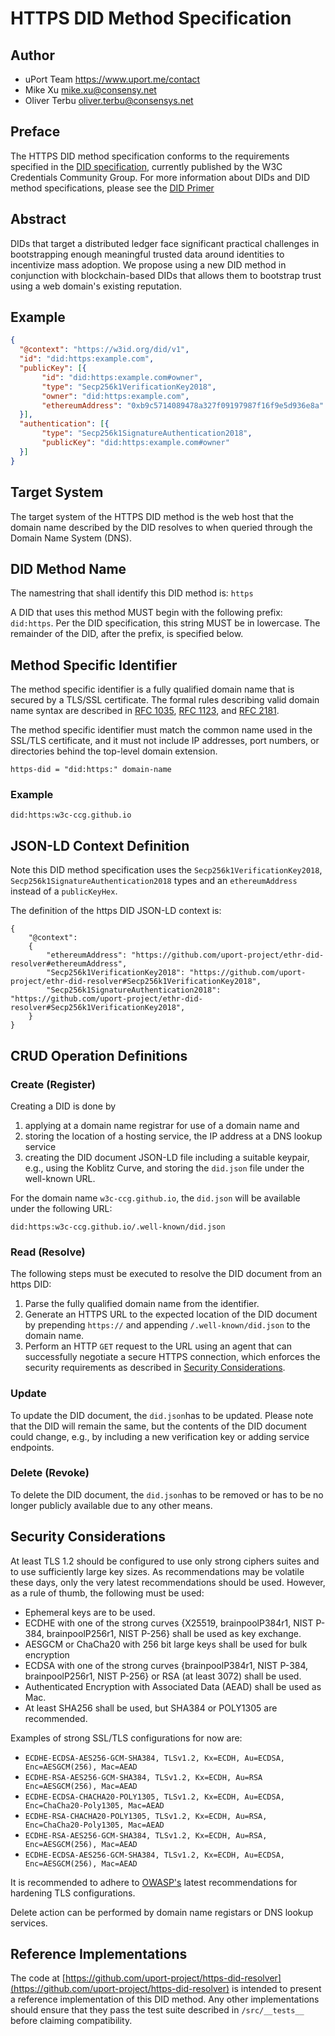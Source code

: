 # HTTPS DID Method Specification

## Author

- uPort Team <https://www.uport.me/contact>
- Mike Xu <mike.xu@consensy.net>
- Oliver Terbu <oliver.terbu@consensys.net>

## Preface

The HTTPS DID method specification conforms to the requirements specified in the
[DID specification](https://w3c-ccg.github.io/did-spec/), currently published by the W3C Credentials Community Group.
For more information about DIDs and DID method specifications, please see the
[DID Primer](https://github.com/WebOfTrustInfo/rebooting-the-web-of-trust-fall2017/blob/master/topics-and-advance-readings/did-primer.md)

## Abstract

DIDs that target a distributed ledger face significant practical challenges in bootstrapping enough meaningful
trusted data around identities to incentivize mass adoption. We propose using a new DID method in conjunction
with blockchain-based DIDs that allows them to bootstrap trust using a web domain's existing reputation.

## Example

```json
{
  "@context": "https://w3id.org/did/v1",
  "id": "did:https:example.com",
  "publicKey": [{
       "id": "did:https:example.com#owner",
       "type": "Secp256k1VerificationKey2018",
       "owner": "did:https:example.com",
       "ethereumAddress": "0xb9c5714089478a327f09197987f16f9e5d936e8a"
  }],
  "authentication": [{
       "type": "Secp256k1SignatureAuthentication2018",
       "publicKey": "did:https:example.com#owner"
  }]
}
```

## Target System

The target system of the HTTPS DID method is the web host that the domain name described by the DID resolves
to when queried through the Domain Name System (DNS).

## DID Method Name

The namestring that shall identify this DID method is: `https`

A DID that uses this method MUST begin with the following prefix: `did:https`. Per the DID specification, this string 
MUST be in lowercase. The remainder of the DID, after the prefix, is specified below.

## Method Specific Identifier

The method specific identifier is a fully qualified domain name that is secured by a TLS/SSL certificate. The formal
rules describing valid domain name syntax are described in 
[RFC 1035](https://tools.ietf.org/html/rfc1035), [RFC 1123](https://tools.ietf.org/html/rfc1123),
and [RFC 2181](https://tools.ietf.org/html/rfc2181).

The method specific identifier must match the common name used in the SSL/TLS certificate, and it must not
include IP addresses, port numbers, or directories behind the top-level domain extension. 

	https-did = "did:https:" domain-name

### Example

```
did:https:w3c-ccg.github.io
```

## JSON-LD Context Definition

Note this DID method specification uses the `Secp256k1VerificationKey2018`, `Secp256k1SignatureAuthentication2018`
types and an `ethereumAddress` instead of a `publicKeyHex`.

The definition of the https DID JSON-LD context is:

    {
        "@context":
        {
            "ethereumAddress": "https://github.com/uport-project/ethr-did-resolver#ethereumAddress",
            "Secp256k1VerificationKey2018": "https://github.com/uport-project/ethr-did-resolver#Secp256k1VerificationKey2018",
            "Secp256k1SignatureAuthentication2018": "https://github.com/uport-project/ethr-did-resolver#Secp256k1VerificationKey2018",
        }
    }
    
## CRUD Operation Definitions

### Create (Register)

Creating a DID is done by 
1. applying at a domain name registrar for use of a domain name and 
1. storing the location of a hosting service, the IP address at a DNS lookup service 
1. creating the DID document JSON-LD file including a suitable keypair, e.g., using the 
Koblitz Curve, and storing the `did.json` file under the well-known URL.  

For the domain name `w3c-ccg.github.io`, the `did.json` will be available under the following URL: 
```
did:https:w3c-ccg.github.io/.well-known/did.json
```

### Read (Resolve)

The following steps must be executed to resolve the DID document from an https DID:

1. Parse the fully qualified domain name from the identifier.
2. Generate an HTTPS URL to the expected location of the DID document by prepending `https://` and appending 
`/.well-known/did.json` to the domain name.
3. Perform an HTTP `GET` request to the URL using an agent that can successfully negotiate a secure HTTPS connection,
which enforces the security requirements as described in [Security Considerations](Security-Considerations).

### Update

To update the DID document, the `did.json`has to be updated. Please note that the DID will remain the same, but 
the contents of the DID document could change, e.g., by including a new verification key or adding service endpoints.  

### Delete (Revoke)

To delete the DID document, the `did.json`has to be removed or has to be no longer publicly available due to
any other means.

## Security Considerations

At least TLS 1.2 should be configured to use only strong ciphers suites and to use sufficiently large key sizes.
As recommendations may be volatile these days, only the very latest recommendations should be used. However,
as a rule of thumb, the following must be used:

- Ephemeral keys are to be used.
- ECDHE with one of the strong curves {X25519, brainpoolP384r1, NIST P-384, brainpoolP256r1, NIST P-256} shall be
used as key exchange.
- AESGCM or ChaCha20 with 256 bit large keys shall be used for bulk encryption
- ECDSA with one of the strong curves {brainpoolP384r1, NIST P-384, brainpoolP256r1, NIST P-256} or RSA 
(at least 3072) shall be used.
- Authenticated Encryption with Associated Data (AEAD) shall be used as Mac.
- At least SHA256 shall be used, but SHA384 or POLY1305 are recommended.

Examples of strong SSL/TLS configurations for now are:
- `ECDHE-ECDSA-AES256-GCM-SHA384, TLSv1.2, Kx=ECDH, Au=ECDSA, Enc=AESGCM(256), Mac=AEAD`
- `ECDHE-RSA-AES256-GCM-SHA384, TLSv1.2, Kx=ECDH, Au=RSA Enc=AESGCM(256), Mac=AEAD`
- `ECDHE-ECDSA-CHACHA20-POLY1305, TLSv1.2, Kx=ECDH, Au=ECDSA, Enc=ChaCha20-Poly1305, Mac=AEAD`
- `ECDHE-RSA-CHACHA20-POLY1305, TLSv1.2, Kx=ECDH, Au=RSA, Enc=ChaCha20-Poly1305, Mac=AEAD`
- `ECDHE-RSA-AES256-GCM-SHA384, TLSv1.2, Kx=ECDH, Au=RSA, Enc=AESGCM(256), Mac=AEAD`
- `ECDHE-ECDSA-AES256-GCM-SHA384, TLSv1.2, Kx=ECDH, Au=ECDSA, Enc=AESGCM(256), Mac=AEAD`

It is recommended to adhere to [OWASP's](https://www.owasp.org/index.php/Transport_Layer_Protection_Cheat_Sheet)
latest recommendations for hardening TLS configurations.

Delete action can be performed by domain name registars or DNS lookup services.
## Reference Implementations

The code at [https://github.com/uport-project/https-did-resolver](https://github.com/uport-project/https-did-resolver)
is intended to present a reference implementation of this DID method. Any other implementations should ensure that
they pass the test suite described in `/src/__tests__` before claiming compatibility.
